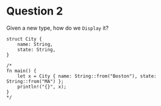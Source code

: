 # Question 2

Given a new type, how do we `Display` it?

```rust,editable
struct City {
    name: String,
    state: String,
}

/*
fn main() {
    let x = City { name: String::from("Boston"), state: String::from("MA") };
    println!("{}", x);
}
*/
```
